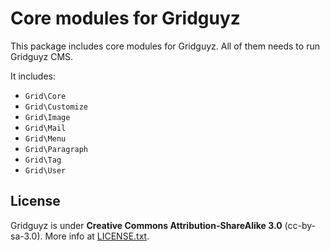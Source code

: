 Core modules for Gridguyz
=========================

This package includes core modules for Gridguyz.
All of them needs to run Gridguyz CMS.

It includes:

* `Grid\Core`
* `Grid\Customize`
* `Grid\Image`
* `Grid\Mail`
* `Grid\Menu`
* `Grid\Paragraph`
* `Grid\Tag`
* `Grid\User`

License
-------

Gridguyz is under **Creative Commons Attribution-ShareAlike 3.0** (cc-by-sa-3.0).
More info at [LICENSE.txt](LICENSE.txt).

